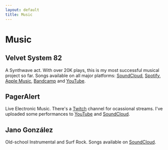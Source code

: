 ```yaml
---
layout: default
title: Music
---
```

# Music

## Velvet System 82

A Synthwave act. With over 20K plays, this is my most successful musical
project so far. Songs available on all major platforms:
[SoundCloud][soundcloud-velvet], [Spotify][spotify-velvet],
[Apple Music][apple-velvet], [Bandcamp][bandcamp-velvet] and
[YouTube][youtube-velvet].

## PagerAlert

Live Electronic Music. There's a [Twitch][twitch-pageralert] channel for
ocassional streams. I've uploaded some performances to
[YouTube][youtube-pageralert] and [SoundCloud][soundcloud-pageralert].

## Jano González

Old-school Instrumental and Surf Rock. Songs available on
[SoundCloud][soundcloud-janogonzalez].

[soundcloud-velvet]: https://soundcloud.com/velvetsystem82
[spotify-velvet]: https://open.spotify.com/artist/0nxkuwb44z92dtwfhluqri
[apple-velvet]: https://music.apple.com/artist/velvet-system-82/1440233254
[bandcamp-velvet]: https://velvetsystem82.bandcamp.com
[youtube-velvet]: https://www.youtube.com/channel/uc9w57hono9q-gtbm_p-urwg
[twitch-pageralert]: https://www.twitch.tv/pageralert
[youtube-pageralert]: https://www.youtube.com/channel/ucjugrxzlbbz4bc5b7atzdyw
[soundcloud-pageralert]: https://soundcloud.com/pageralert
[soundcloud-janogonzalez]: https://soundcloud.com/janogonzalez
